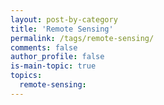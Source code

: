 ```yaml
---
layout: post-by-category
title: 'Remote Sensing'
permalink: /tags/remote-sensing/
comments: false
author_profile: false
is-main-topic: true
topics:
  remote-sensing: 
---
```

